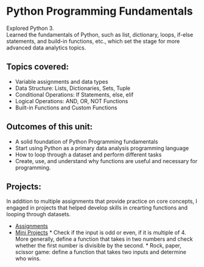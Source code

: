 # Python Programming Fundamentals

Explored Python 3.  
Learned the fundamentals of Python, such as list, dictionary, loops, if-else statements, and build-in functions, etc., which set the stage for more advanced data analytics topics.

## Topics covered: 
+ Variable assignments and data types
+ Data Structure: Lists, Dictionaries, Sets, Tuple
+ Conditional Operations: If Statements, else, elif
+ Logical Operations: AND, OR, NOT Functions
+ Built-in Functions and Custom Functions

## Outcomes of this unit:
+ A solid foundation of Python Programming fundamentals
+ Start using Python as a primary data analysis programming language
+ How to loop through a dataset and perform different tasks
+ Create, use, and understand why functions are useful and necessary for programming.

## Projects:
In addition to multiple assignments that provide practice on core concepts, I engaged in projects that helped develop skills in crearting functions and looping through datasets. 
* [Assignments](https://github.com/BasiraS/data_analytics_2/tree/main/Python/Unit%202%20-%20Python%20Fundamentals/Assignments)
* [Mini Projects](https://github.com/BasiraS/data_analytics_2/tree/main/Python/Unit%202%20-%20Python%20Fundamentals/Mini%20Project)
      * Check if the input is odd or even, if it is multiple of 4. More generally, define a function that takes in two numbers and check whether the first number is divisible by the second. 
      * Rock, paper, scissor game: define a function that takes two inputs and determine who wins.
